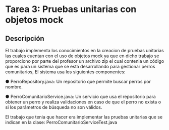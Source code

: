 # Tarea 3: Pruebas unitarias con objetos mock

## Descripción
El trabajo implementa los conocimientos en la creacion de pruebas unitarias las cuales cuentan con el uso de objetos mock ya que en dicho trabajo se proporciono por parte del profesor un archivo zip el cual contenia un código que es para un sistema que
se está desarrollando para gestionar perros comunitarios, El sistema usa los siguientes componentes:

● PerroRepository.java: Un repositorio que permite buscar perros por nombre.

● PerroComunitarioService.java: Un servicio que usa el repositorio para obtener un perro
y realiza validaciones en caso de que el perro no exista o si los parámetros de búsqueda
no son válidos.

El trabajo que tenia que hacer era  implementar las pruebas unitarias que se indican en la clase: PerroComunitarioServiceTest.java

